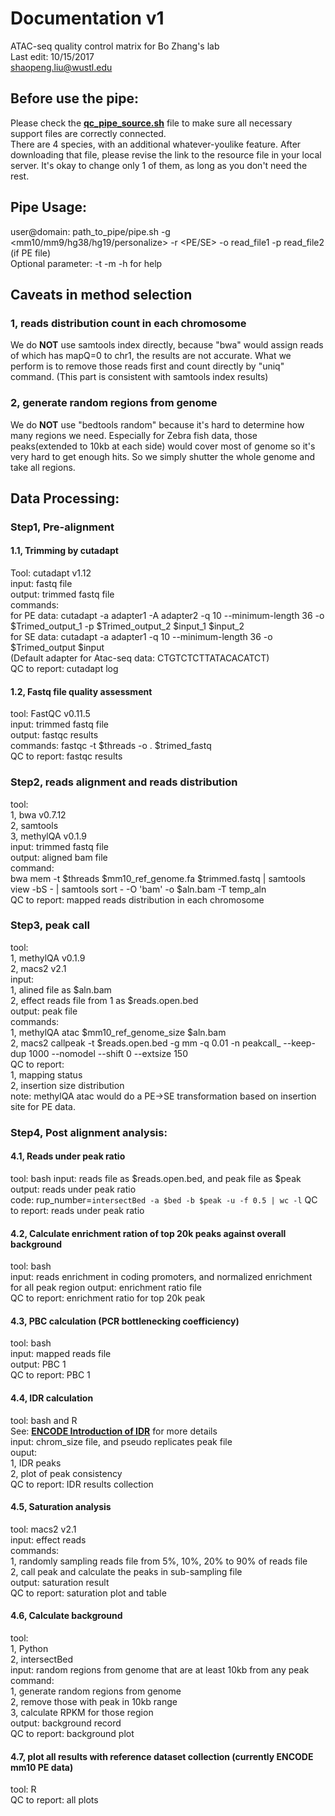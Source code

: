 # Documentation v1
ATAC-seq quality control matrix for Bo Zhang's lab  
Last edit: 10/15/2017  
shaopeng.liu@wustl.edu  											   

## Before use the pipe:  
Please check the [**qc_pipe_source.sh**](https://github.com/ShaopengLiu1/Atac-seq_Quality_Control_pipe/blob/master/code_collection/qc_pipe_source.sh) file to make sure all necessary support files are correctly connected.  
There are 4 species, with an additional whatever-youlike feature. After downloading that file, please revise the link to the resource file in your local server. It's okay to change only 1 of them, as long as you don't need the rest.  

## Pipe Usage:  
user@domain: path_to_pipe/pipe.sh  -g  <mm10/mm9/hg38/hg19/personalize>  -r <PE/SE>  -o read_file1  -p read_file2 (if PE file)  
Optional parameter:   -t <threads>  -m <marker>  -h for help  

## Caveats in method selection
### 1, reads distribution count in each chromosome  
We do **NOT** use samtools index directly, because "bwa" would assign reads of which has mapQ=0 to chr1, the results are not accurate. What we perform is to remove those reads first and count directly by "uniq" command. (This part is consistent with samtools index results)  

### 2, generate random regions from genome  
We do **NOT** use "bedtools random" because it's hard to determine how many regions we need. Especially for Zebra fish data, those peaks(extended to 10kb at each side) would cover most of genome so it's very hard to get enough hits. So we simply shutter the whole genome and take all regions.




## Data Processing:  
### Step1, Pre-alignment   
#### 1.1, Trimming by cutadapt  
Tool: cutadapt v1.12  
input: fastq file  
output: trimmed fastq file  
commands:   
	for PE data: cutadapt -a adapter1 -A adapter2 -q 10 --minimum-length 36  -o $Trimed_output_1  -p $Trimed_output_2  $input_1 $input_2  
	for SE data: cutadapt -a adapter1 -q 10 --minimum-length 36  -o $Trimed_output   $input    
(Default adapter for Atac-seq data: CTGTCTCTTATACACATCT)  
QC to report: cutadapt log  
  
#### 1.2, Fastq file quality assessment  
tool: FastQC v0.11.5  
input: trimmed fastq file  
output: fastqc results  
commands: fastqc -t $threads -o .  $trimed_fastq  
QC to report: fastqc results  


### Step2, reads alignment and reads distribution  
tool:   
  1, bwa v0.7.12  
  2, samtools   
  3, methylQA v0.1.9  
input: trimmed fastq file  
output: aligned bam file  
command:  
bwa mem -t $threads  $mm10_ref_genome.fa  $trimmed.fastq | samtools view -bS - | samtools sort - -O 'bam' -o  $aln.bam -T temp_aln  
QC to report: mapped reads distribution in each chromosome  


### Step3, peak call  
tool:   
  1, methylQA v0.1.9  
  2, macs2 v2.1  
input:   
  1, alined file as $aln.bam  
  2, effect reads file from 1 as $reads.open.bed  
output: peak file  
commands:   
  1, methylQA atac $mm10_ref_genome_size   $aln.bam   
  2, macs2 callpeak -t $reads.open.bed  -g mm -q 0.01 -n peakcall_    --keep-dup 1000 --nomodel --shift 0 --extsize 150  
QC to report:   
	1, mapping status  
	2, insertion size distribution  
note: methylQA atac would do a PE->SE transformation based on insertion site for PE data.  


### Step4, Post alignment analysis:  
#### 4.1, Reads under peak ratio  
tool: bash
input: reads file as $reads.open.bed, and peak file as $peak  
output: reads under peak ratio  
code: rup_number=`intersectBed -a $bed -b $peak -u -f 0.5 | wc -l` 
QC to report: reads under peak ratio  

#### 4.2, Calculate enrichment ration of top 20k peaks against overall background  
tool: bash  
input: reads enrichment in coding promoters, and normalized enrichment for all peak region
output: enrichment ratio file  
QC to report: enrichment ratio for top 20k peak   
  
#### 4.3, PBC calculation (PCR bottlenecking coefficiency)  
tool: bash  
input: mapped reads file   
output: PBC 1  
QC to report: PBC 1  
  
#### 4.4, IDR calculation  
tool: bash and R  
See: [**ENCODE Introduction of IDR**](https://sites.google.com/site/anshulkundaje/projects/idr#TOC-Intuitive-Explanation-of-IDR-and-IDR-plots) for more details  
input: chrom_size file, and pseudo replicates peak file  
ouput:  
  1, IDR peaks   
  2, plot of peak consistency  
 QC to report: IDR results collection  
 
 #### 4.5, Saturation analysis  
 tool: macs2 v2.1  
 input: effect reads  
 commands:  
  1, randomly sampling reads file from 5%, 10%, 20% to 90% of reads file  
  2, call peak and calculate the peaks in sub-sampling file  
 output: saturation result  
 QC to report: saturation plot and table  
  
 #### 4.6, Calculate background  
 tool:   
  1, Python  
  2, intersectBed  
 input: random regions from genome that are at least 10kb from any peak  
 command:  
  1, generate random regions from genome  
  2, remove those with peak in 10kb range  
  3, calculate RPKM for those region  
 output: background record  
 QC to report: background plot  
   
 #### 4.7, plot all results with reference dataset collection (currently ENCODE mm10 PE data)  
 tool: R  
 QC to report: all plots  
 
 
 
